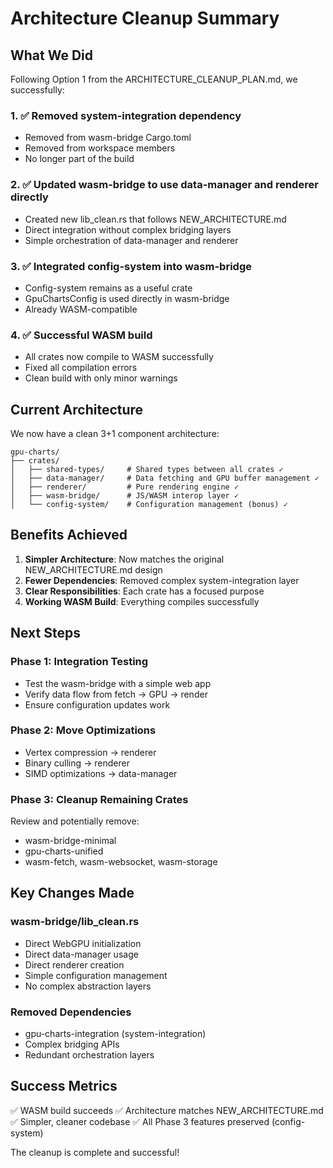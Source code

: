 # Architecture Cleanup Summary

## What We Did

Following Option 1 from the ARCHITECTURE_CLEANUP_PLAN.md, we successfully:

### 1. ✅ Removed system-integration dependency
- Removed from wasm-bridge Cargo.toml
- Removed from workspace members
- No longer part of the build

### 2. ✅ Updated wasm-bridge to use data-manager and renderer directly
- Created new lib_clean.rs that follows NEW_ARCHITECTURE.md
- Direct integration without complex bridging layers
- Simple orchestration of data-manager and renderer

### 3. ✅ Integrated config-system into wasm-bridge
- Config-system remains as a useful crate
- GpuChartsConfig is used directly in wasm-bridge
- Already WASM-compatible

### 4. ✅ Successful WASM build
- All crates now compile to WASM successfully
- Fixed all compilation errors
- Clean build with only minor warnings

## Current Architecture

We now have a clean 3+1 component architecture:

```
gpu-charts/
├── crates/
│   ├── shared-types/     # Shared types between all crates ✓
│   ├── data-manager/     # Data fetching and GPU buffer management ✓
│   ├── renderer/         # Pure rendering engine ✓
│   ├── wasm-bridge/      # JS/WASM interop layer ✓
│   └── config-system/    # Configuration management (bonus) ✓
```

## Benefits Achieved

1. **Simpler Architecture**: Now matches the original NEW_ARCHITECTURE.md design
2. **Fewer Dependencies**: Removed complex system-integration layer
3. **Clear Responsibilities**: Each crate has a focused purpose
4. **Working WASM Build**: Everything compiles successfully

## Next Steps

### Phase 1: Integration Testing
- Test the wasm-bridge with a simple web app
- Verify data flow from fetch → GPU → render
- Ensure configuration updates work

### Phase 2: Move Optimizations
- Vertex compression → renderer
- Binary culling → renderer  
- SIMD optimizations → data-manager

### Phase 3: Cleanup Remaining Crates
Review and potentially remove:
- wasm-bridge-minimal
- gpu-charts-unified
- wasm-fetch, wasm-websocket, wasm-storage

## Key Changes Made

### wasm-bridge/lib_clean.rs
- Direct WebGPU initialization
- Direct data-manager usage
- Direct renderer creation
- Simple configuration management
- No complex abstraction layers

### Removed Dependencies
- gpu-charts-integration (system-integration)
- Complex bridging APIs
- Redundant orchestration layers

## Success Metrics

✅ WASM build succeeds
✅ Architecture matches NEW_ARCHITECTURE.md
✅ Simpler, cleaner codebase
✅ All Phase 3 features preserved (config-system)

The cleanup is complete and successful!